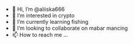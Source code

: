 - 👋 Hi, I’m @aliiska666
- 👀 I’m interested in crypto
- 🌱 I’m currently learning fishing
- 💞️ I’m looking to collaborate on mabar mancing
- 📫 How to reach me ...

<!---
aliiska666/aliiska666 is a ✨ special ✨ repository because its `README.md` (this file) appears on your GitHub profile.
You can click the Preview link to take a look at your changes.
--->
